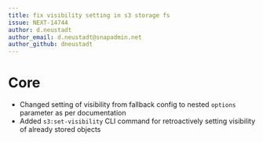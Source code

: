 ```yaml
---
title: fix visibility setting in s3 storage fs
issue: NEXT-14744
author: d.neustadt
author_email: d.neustadt@snapadmin.net 
author_github: dneustadt
---
```

# Core
* Changed setting of visibility from fallback config to nested `options` parameter as per documentation
* Added `s3:set-visibility` CLI command for retroactively setting visibility of already stored objects
